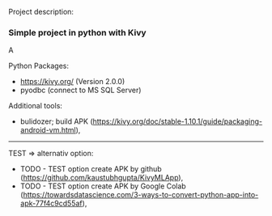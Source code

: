Project description: 
### Simple project in python with Kivy

A

Python Packages:
 - https://kivy.org/ (Version 2.0.0)
 - pyodbc (connect to MS SQL Server)

Additional tools:
 - bulidozer; build APK (https://kivy.org/doc/stable-1.10.1/guide/packaging-android-vm.html),
 
--- 
 
TEST => alternativ option:
 - TODO - TEST option create APK by github (https://github.com/kaustubhgupta/KivyMLApp),
 - TODO - TEST option create APK by Google Colab (https://towardsdatascience.com/3-ways-to-convert-python-app-into-apk-77f4c9cd55af),